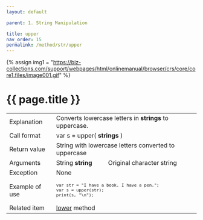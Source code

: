 ```yaml
---
layout: default

parent: 1. String Manipulation

title: upper
nav_order: 15
permalink: /method/str/upper
---
```

{% assign img1 = "https://biz-collections.com/support/webpages/html/onlinemanual/browser/crs/core/core1.files/image001.gif" %}


# {{ page.title }}

<table>
  <tr>
    <td>Explanation</td>
    <td colspan="2">Converts lowercase letters in <b>strings</b> to uppercase.</td>
  </tr>
  <tr>
    <td>Call format</td>
    <td colspan="2">var s = upper( <b>strings</b> )</td>
  </tr>
  <tr>
    <td>Return value</td>
    <td colspan="2">String with lowercase letters converted to uppercase</td>
  </tr>  
  <tr>
    <td>Arguments</td>
    <td>String <b>string</b></td>
    <td>Original character string</td>
  </tr>
  <tr>
    <td>Exception</td>
    <td colspan="2">None</td>
  </tr>
  <tr>
    <td>Example of use</td>
    <td colspan="2"><code><pre>var str = "I have a book. I have a pen.";
var s = upper(str);
print(s, "\n");</pre></code></td>
  </tr>
  <tr>
    <td>Related item</td>
    <td colspan="2"><a href="/method/str/lower">lower</a> method</td>
  </tr>
</table>

